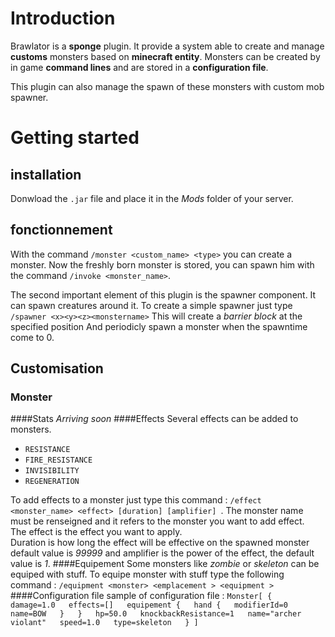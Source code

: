 # Introduction
Brawlator is a **sponge** plugin. It provide a system able to create and manage **customs** monsters based on **minecraft entity**. Monsters can be created by in game **command lines** and are stored in a **configuration file**.

This plugin can also manage the spawn of these monsters with custom mob spawner. 


# Getting started
## installation
Donwload the `.jar` file and place it in the _Mods_ folder of your server.
## fonctionnement
With the command ```/monster <custom_name> <type>``` you can create a monster. Now the freshly born monster is stored, you can spawn him with the command ```/invoke <monster_name>```.

The second important element of this plugin is the spawner component. It can spawn creatures around it. To create a simple spawner just type ```/spawner <x><y><z><monstername>```
This will create a *barrier block* at the specified position And periodicly spawn a monster when the spawntime come to 0. 

## Customisation
### Monster
####Stats
_Arriving soon_
####Effects
Several effects can be added to monsters.   
* ```RESISTANCE```
* ```FIRE_RESISTANCE```
* ```INVISIBILITY```
* ```REGENERATION```  

To add effects to a monster just type this command : ```/effect <monster_name> <effect> [duration] [amplifier] ```. The monster name must be renseigned and it refers to the monster you want to add effect.  
The effect is the effect you want to apply.   
Duration is how long the effect will be effective on the spawned monster default value is *99999* and amplifier is the power of the effect, the default value is *1*.
####Equipement
Some monsters like *zombie* or *skeleton* can be equiped with stuff. To equipe monster with stuff type  the following command : ```/equipment <monster> <emplacement > <equipment >```
####Configuration file
sample of configuration file : 
`Monster[
{  
        damage=1.0  
        effects=[]  
        equipement {  
            hand {  
                modifierId=0  
                name=BOW  
            }  
        }  
        hp=50.0  
        knockbackResistance=1  
        name="archer violant"  
        speed=1.0  
        type=skeleton  
    }
]`

